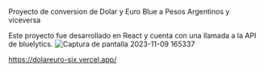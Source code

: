 Proyecto de conversion de Dolar y Euro Blue a Pesos Argentinos y viceversa

Este proyecto fue desarrollado en React y cuenta con una llamada a la API de bluelytics.
![Captura de pantalla 2023-11-09 165337](https://github.com/Samuelarag1/Dolar/assets/117242740/6710e299-6e6c-49ea-b75f-24526d179f77)


https://dolareuro-six.vercel.app/

